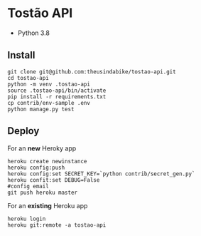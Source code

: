 # Tostão API
- Python 3.8

## Install
```console
git clone git@github.com:theusindabike/tostao-api.git
cd tostao-api
python -m venv .tostao-api
source .tostao-api/bin/activate
pip install -r requirements.txt
cp contrib/env-sample .env
python manage.py test 
```

## Deploy
For an **new** Heroky app
```console
heroku create newinstance
heroku config:push
heroku config:set SECRET_KEY=`python contrib/secret_gen.py`
heroku confit:set DEBUG=False
#config email
git push heroku master
```

For an **existing** Heroku app
```console
heroku login
heroku git:remote -a tostao-api
```